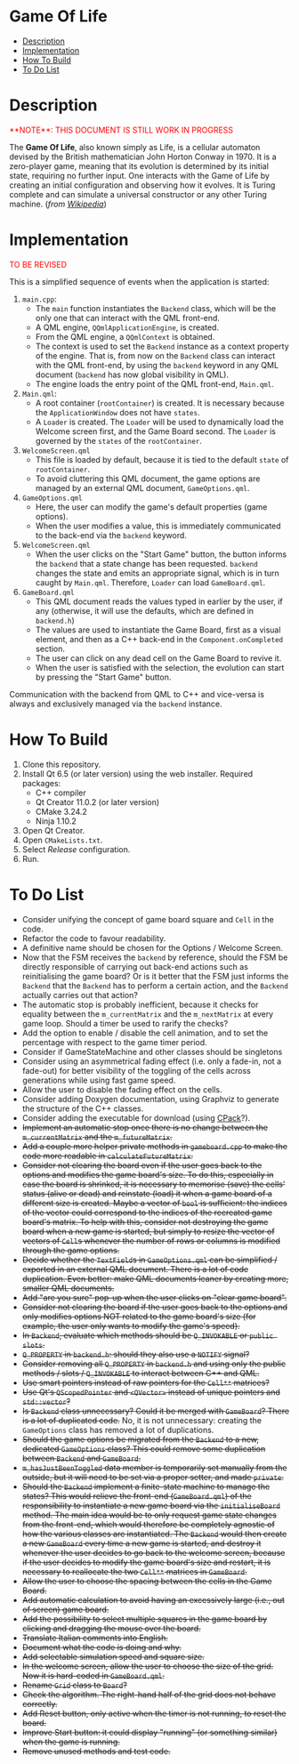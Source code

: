 <!-- omit in toc -->
# Game Of Life

- [Description](#description)
- [Implementation](#implementation)
- [How To Build](#how-to-build)
- [To Do List](#to-do-list)


# Description


<p style="color:red;">**NOTE**: THIS DOCUMENT IS STILL WORK IN PROGRESS</p>

The **Game Of Life**, also known simply as Life, is a cellular automaton devised by the British mathematician John Horton Conway in 1970. It is a zero-player game, meaning that its evolution is determined by its initial state, requiring no further input. One interacts with the Game of Life by creating an initial configuration and observing how it evolves. It is Turing complete and can simulate a universal constructor or any other Turing machine. (*from [Wikipedia](https://en.wikipedia.org/wiki/Conway%27s_Game_of_Life)*)


# Implementation

<p style="color:red;">TO BE REVISED</p>

This is a simplified sequence of events when the application is started:

1. `main.cpp`:
    - The `main` function instantiates the `Backend` class, which will be the only one that can interact with the QML front-end.
    - A QML engine, `QQmlApplicationEngine`, is created.
    - From the QML engine, a `QQmlContext` is obtained.
    - The context is used to set the `Backend` instance as a context property of the engine. That is, from now on the `Backend` class can interact with the QML front-end, by using the `backend` keyword in any QML document (`backend` has now global visibility in QML).
    - The engine loads the entry point of the QML front-end, `Main.qml`.
2. `Main.qml`:
    - A root container (`rootContainer`) is created. It is necessary because the `ApplicationWindow` does not have `states`.
    - A `Loader` is created. The `Loader` will be used to dynamically load the Welcome screen first, and the Game Board second. The `Loader` is governed by the `states` of the `rootContainer`.
3. `WelcomeScreen.qml`
    - This file is loaded by default, because it is tied to the default `state` of `rootContainer`.
    - To avoid cluttering this QML document, the game options are managed by an external QML document, `GameOptions.qml`.
4. `GameOptions.qml`
    - Here, the user can modify the game's default properties (game options).
    - When the user modifies a value, this is immediately communicated to the back-end via the `backend` keyword.
5. `WelcomeScreen.qml`
    - When the user clicks on the "Start Game" button, the button informs the `backend` that a state change has been requested. `backend` changes the state and emits an appropriate signal, which is in turn caught by `Main.qml`. Therefore, `Loader` can load `GameBoard.qml`.
6. `GameBoard.qml`
    - This QML document reads the values typed in earlier by the user, if any (otherwise, it will use the defaults, which are defined in `backend.h`)
    - The values are used to instantiate the Game Board, first as a visual element, and then as a C++ back-end in the `Component.onCompleted` section.
    - The user can click on any dead cell on the Game Board to revive it.
    - When the user is satisfied with the selection, the evolution can start by pressing the "Start Game" button.

Communication with the backend from QML to C++ and vice-versa is always and exclusively managed via the `backend` instance.


# How To Build

1. Clone this repository.
2. Install Qt 6.5 (or later version) using the web installer. Required packages:
    - C++ compiler
    - Qt Creator 11.0.2 (or later version)
    - CMake 3.24.2
    - Ninja 1.10.2
3. Open Qt Creator.
4. Open `CMakeLists.txt`.
5. Select *Release* configuration.
6. Run.


# To Do List

- Consider unifying the concept of game board square and `Cell` in the code.
- Refactor the code to favour readability.
- A definitive name should be chosen for the Options / Welcome Screen.
- Now that the FSM receives the `backend` by reference, should the FSM be directly responsible of carrying out back-end actions such as reinitialising the game board? Or is it better that the FSM just informs the `Backend` that the `Backend` has to perform a certain action, and the `Backend` actually carries out that action?
- The automatic stop is probably inefficient, because it checks for equality between the `m_currentMatrix` and the `m_nextMatrix` at every game loop. Should a timer be used to rarify the checks?
- Add the option to enable / disable the cell animation, and to set the percentage with respect to the game timer period.
- Consider if GameStateMachine and other classes should be singletons
- Consider using an asymmetrical fading effect (i.e. only a fade-in, not a fade-out) for better visibility of the toggling of the cells across generations while using fast game speed.
- Allow the user to disable the fading effect on the cells.
- Consider adding Doxygen documentation, using Graphviz to generate the structure of the C++ classes.
- Consider adding the executable for download (using [CPack](https://cmake.org/cmake/help/book/mastering-cmake/chapter/Packaging%20With%20CPack.html)?).
- ~~Implement an automatic stop once there is no change between the `m_currentMatrix` and the `m_futureMatrix`.~~
- ~~Add a couple more helper private methods in `gameboard.cpp` to make the code more readable in `calculateFutureMatrix`.~~
- ~~Consider not clearing the board even if the user goes back to the options and modifies the game board's size. To do this, especially in case the board is shrinked, it is necessary to memorise (save) the cells' status (alive or dead) and reinstate (load) it when a game board of a different size is created. Maybe a vector of `bool` is sufficient: the indices of the vector could correspond to the indices of the recreated game board's matrix. To help with this, consider not destroying the game board when a new game is started, but simply to resize the vector of vectors of `Cell`s whenever the number of rows or columns is modified through the game options.~~
- ~~Decide whether the `TextField`s in `GameOptions.qml` can be simplified / exported in an external QML document. There is a lot of code duplication. Even better: make QML documents leaner by creating more, smaller QML documents.~~
- ~~Add "are you sure" pop-up when the user clicks on "clear game board".~~
- ~~Consider not clearing the board if the user goes back to the options and only modifies options NOT related to the game board's size (for example, the user only wants to modify the game's speed).~~
- ~~In `Backend`, evaluate which methods should be `Q_INVOKABLE` or `public slots`.~~
- ~~`Q_PROPERTY` in `backend.h`: should they also use a `NOTIFY` signal?~~
- ~~Consider removing all `Q_PROPERTY` in `backend.h` and using only the public methods / slots / `Q_INVOKABLE` to interact between C++ and QML.~~
- ~~Use smart pointers instead of raw pointers for the `Cell**` matrices?~~
- ~~Use Qt's `QScopedPointer` and `<QVector>` instead of unique pointers and `std::vector`?~~
- ~~Is `Backend` class unnecessary? Could it be merged with `GameBoard`? There is a lot of duplicated code.~~ No, it is not unnecessary: creating the `GameOptions` class has removed a lot of duplications.
- ~~Should the game options be migrated from the `Backend` to a new, dedicated `GameOptions` class? This could remove some duplication between `Backend` and `GameBoard`.~~
- ~~`m_hasJustBeenToggled` data member is temporarily set manually from the outside, but it will need to be set via a proper setter, and made `private`.~~
- ~~Should the `Backend` implement a finite-state machine to manage the states? This would relieve the front-end (`GameBoard.qml`) of the responsibility to instantiate a new game board via the `initialiseBoard` method. The main idea would be to only request game state changes from the front-end, which would therefore be completely agnostic of how the various classes are instantiated. The `Backend` would then create a new `GameBoard` every time a new game is started, and destroy it whenever the user decides to go back to the welcome screen, because if the user decides to modify the game board's size and restart, it is necessary to reallocate the two `Cell**` matrices in `GameBoard`.~~
- ~~Allow the user to choose the spacing between the cells in the Game Board.~~
- ~~Add automatic calculation to avoid having an excessively large (i.e., out of screen) game board.~~
- ~~Add the possibility to select multiple squares in the game board by clicking and dragging the mouse over the board.~~
- ~~Translate Italian comments into English.~~
- ~~Document what the code is doing and why.~~
- ~~Add selectable simulation speed and square size.~~
- ~~In the welcome screen, allow the user to choose the size of the grid. Now it is hard-coded in `GameBoard.qml`.~~
- ~~Rename `Grid` class to `Board`?~~
- ~~Check the algorithm. The right-hand half of the grid does not behave correctly.~~
- ~~Add Reset button, only active when the timer is not running, to reset the board.~~
- ~~Improve Start button: it could display "running" (or something similar) when the game is running.~~
- ~~Remove unused methods and test code.~~